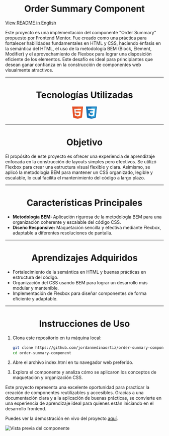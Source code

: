 <h1 align="center">Order Summary Component</h1>

<p align="left">
  <a href="README.md" target="_blank">
    View README in English
  </a>
</p>

<p>
  Este proyecto es una implementación del componente "Order Summary" propuesto por Frontend Mentor. Fue creado como una práctica para fortalecer habilidades fundamentales en HTML y CSS, haciendo énfasis en la semántica del HTML, el uso de la metodología BEM (Block, Element, Modifier) y el aprovechamiento de Flexbox para lograr una disposición eficiente de los elementos. Este desafío es ideal para principiantes que desean ganar confianza en la construcción de componentes web visualmente atractivos.
</p>

<hr>

<h1 align="center">Tecnologías Utilizadas</h1>

<div align="center">
  <img src="https://github.com/devicons/devicon/blob/master/icons/html5/html5-original.svg" alt="HTML5" title="HTML5" width="40px">
  <img src="https://github.com/devicons/devicon/blob/master/icons/css3/css3-original.svg" alt="CSS3" title="CSS3" width="40px">
</div>

<hr>

<h1 align="center">Objetivo</h1>

<p>
  El propósito de este proyecto es ofrecer una experiencia de aprendizaje enfocada en la construcción de layouts simples pero efectivos. Se utilizó Flexbox para crear una estructura visual flexible y clara. Asimismo, se aplicó la metodología BEM para mantener un CSS organizado, legible y escalable, lo cual facilita el mantenimiento del código a largo plazo.
</p>

<hr>

<h1 align="center">Características Principales</h1>

<ul>
  <li><b>Metodología BEM:</b> Aplicación rigurosa de la metodología BEM para una organización coherente y escalable del código CSS.</li>
  <li><b>Diseño Responsive:</b> Maquetación sencilla y efectiva mediante Flexbox, adaptable a diferentes resoluciones de pantalla.</li>
</ul>

<hr>

<h1 align="center">Aprendizajes Adquiridos</h1>

<ul>
  <li>Fortalecimiento de la semántica en HTML y buenas prácticas en estructura del código.</li>
  <li>Organización del CSS usando BEM para lograr un desarrollo más modular y mantenible.</li>
  <li>Implementación de Flexbox para diseñar componentes de forma eficiente y adaptable.</li>
</ul>

<hr>

<h1 align="center">Instrucciones de Uso</h1>

1. Clona este repositorio en tu máquina local:

   ```sh
   git clone https://github.com/jordanmedinaortiz/order-summary-component.git
   cd order-summary-component

2. Abre el archivo index.html en tu navegador web preferido.

3. Explora el componente y analiza cómo se aplicaron los conceptos de maquetación y organización CSS.

<p> Este proyecto representa una excelente oportunidad para practicar la creación de componentes reutilizables y accesibles. Gracias a una documentación clara y a la aplicación de buenas prácticas, se convierte en una experiencia de aprendizaje ideal para quienes están iniciando en el desarrollo frontend.
</p> <p> Puedes ver la demostración en vivo del proyecto <a href="https://jordanmedinaortiz.github.io/order-summary-component/" target="_blank">aquí</a>.
</p> <img src="order-summary-component.png" alt="Vista previa del componente" title="Captura del Order Summary Component" />
